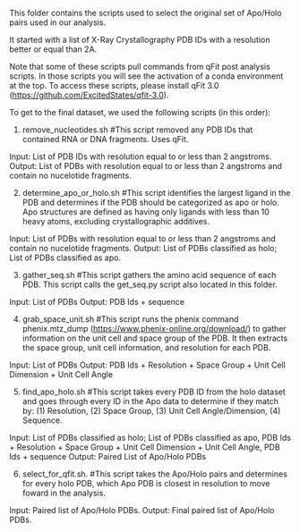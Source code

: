 This folder contains the scripts used to select the original set of Apo/Holo pairs used in our analysis.

It started with a list of X-Ray Crystallography PDB IDs with a resolution better or equal than 2A.

Note that some of these scripts pull commands from qFit post analysis scripts. In those scripts you will see the activation of a conda environment at the top. To access these scripts, please install qFit 3.0 (https://github.com/ExcitedStates/qfit-3.0). 

To get to the final dataset, we used the following scripts (in this order): 

1) remove_nucleotides.sh         #This script removed any PDB IDs that contained RNA or DNA fragments. Uses qFit. 

Input: List of PDB IDs with resolution equal to or less than 2 angstroms.
Output: List of PDBs with resolution equal to or less than 2 angstroms and contain no nucelotide fragments.



2) determine_apo_or_holo.sh     #This script identifies the largest ligand in the PDB and determines if the PDB should be categorized as apo or holo. Apo structures are defined as having only ligands with less than 10 heavy atoms, excluding crystallographic additives. 

Input: List of PDBs with resolution equal to or less than 2 angstroms and contain no nucelotide fragments.
Output: List of PDBs classified as holo; List of PDBs classified as apo.



3) gather_seq.sh     #This script gathers the amino acid sequence of each PDB. This script calls the get_seq.py script also located in this folder.

Input: List of PDBs 
Output: PDB Ids + sequence



4) grab_space_unit.sh    #This script runs the phenix command phenix.mtz_dump (https://www.phenix-online.org/download/) to gather information on the unit cell and space group of the PDB. It then extracts the space group, unit cell information, and resolution for each PDB. 

Input: List of PDBs
Output: PDB Ids + Resolution + Space Group + Unit Cell Dimension + Unit Cell Angle



5) find_apo_holo.sh      #This script takes every PDB ID from the holo dataset and goes through every ID in the Apo data to determine if they match by: (1) Resolution, (2) Space Group, (3) Unit Cell Angle/Dimension, (4) Sequence.

Input: List of PDBs classified as holo; List of PDBs classified as apo, PDB Ids + Resolution + Space Group + Unit Cell Dimension + Unit Cell Angle, PDB Ids + sequence
Output: Paired List of Apo/Holo PDBs


6) select_for_qfit.sh.     #This script takes the Apo/Holo pairs and determines for every holo PDB, which Apo PDB is closest in resolution to move foward in the analysis.

Input: Paired list of Apo/Holo PDBs.
Output: Final paired list of Apo/Holo PDBs.

